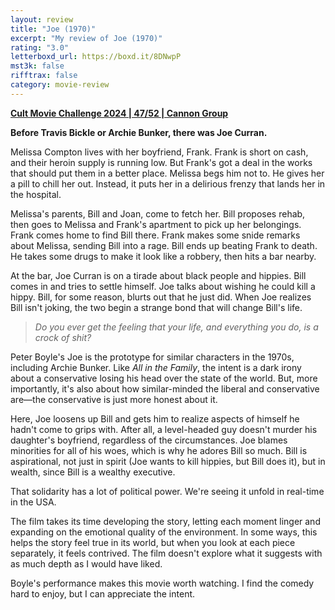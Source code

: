 ```yaml
---
layout: review
title: "Joe (1970)"
excerpt: "My review of Joe (1970)"
rating: "3.0"
letterboxd_url: https://boxd.it/8DNwpP
mst3k: false
rifftrax: false
category: movie-review
---
```


<b><a href="https://boxd.it/rIGbC/detail" target="_blank" rel="noopener">Cult Movie Challenge 2024 | 47/52 | Cannon Group</a></b>

<b>Before Travis Bickle or Archie Bunker, there was Joe Curran.</b>

Melissa Compton lives with her boyfriend, Frank. Frank is short on cash, and their heroin supply is running low. But Frank's got a deal in the works that should put them in a better place. Melissa begs him not to. He gives her a pill to chill her out. Instead, it puts her in a delirious frenzy that lands her in the hospital.

Melissa's parents, Bill and Joan, come to fetch her. Bill proposes rehab, then goes to Melissa and Frank's apartment to pick up her belongings. Frank comes home to find Bill there. Frank makes some snide remarks about Melissa, sending Bill into a rage. Bill ends up beating Frank to death. He takes some drugs to make it look like a robbery, then hits a bar nearby.

At the bar, Joe Curran is on a tirade about black people and hippies. Bill comes in and tries to settle himself. Joe talks about wishing he could kill a hippy. Bill, for some reason, blurts out that he just did. When Joe realizes Bill isn't joking, the two begin a strange bond that will change Bill's life.

<blockquote><i>Do you ever get the feeling that your life, and everything you do, is a crock of shit?</i></blockquote>Peter Boyle's Joe is the prototype for similar characters in the 1970s, including Archie Bunker. Like <i>All in the Family</i>, the intent is a dark irony about a conservative losing his head over the state of the world. But, more importantly, it's also about how similar-minded the liberal and conservative are—the conservative is just more honest about it.

Here, Joe loosens up Bill and gets him to realize aspects of himself he hadn't come to grips with. After all, a level-headed guy doesn't murder his daughter's boyfriend, regardless of the circumstances. Joe blames minorities for all of his woes, which is why he adores Bill so much. Bill is aspirational, not just in spirit (Joe wants to kill hippies, but Bill does it), but in wealth, since Bill is a wealthy executive.

That solidarity has a lot of political power. We're seeing it unfold in real-time in the USA.

The film takes its time developing the story, letting each moment linger and expanding on the emotional quality of the environment. In some ways, this helps the story feel true in its world, but when you look at each piece separately, it feels contrived. The film doesn't explore what it suggests with as much depth as I would have liked.

Boyle's performance makes this movie worth watching. I find the comedy hard to enjoy, but I can appreciate the intent.
